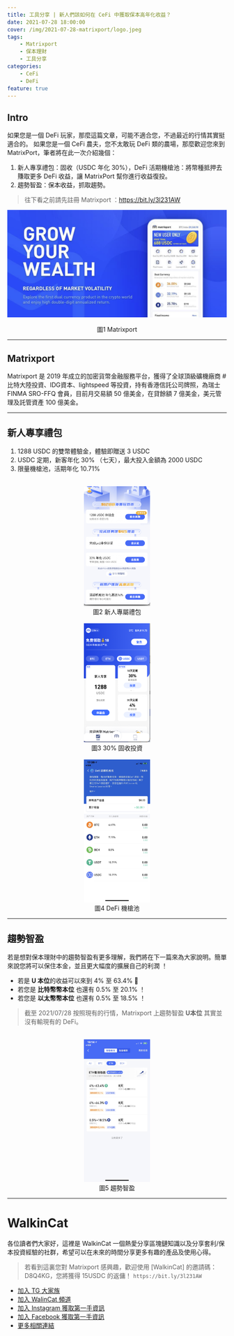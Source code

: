 ```yaml
---
title: 工具分享 | 新人們該如何在 CeFi 中獲取保本高年化收益？
date: 2021-07-28 18:00:00
cover: /img/2021-07-28-matrixport/logo.jpeg
tags:
    - Matrixport
    - 保本理財
    - 工具分享
categories:
    - CeFi
    - DeFi
feature: true
---
```


## Intro

如果您是一個 DeFi 玩家，那麼這篇文章，可能不適合您，不過最近的行情其實挺適合的。
如果您是一個 CeFi 農夫，您不太敢玩 DeFi 類的農場，那麼歡迎您來到 MatrixPort，筆者將在此一次介紹幾個：
1. 新人專享禮包：固收（USDC 年化 30%），DeFi 活期機槍池：將幣種抵押去賺取更多 DeFi 收益，讓 MatrixPort 幫你進行收益復投。
2. 趨勢智盈：保本收益，抓取趨勢。

> 往下看之前請先註冊 Matrixport ：https://bit.ly/3l231AW

![](/img/2021-07-28-matrixport/cover.png)
<center>圖1 Matrixport</center>
 
---
## Matrixport 
Matrixport 是 2019 年成立的加密貨幣金融服務平台，獲得了全球頂級礦機廠商 #比特大陸投資、IDG資本、lightspeed 等投資，持有香港信託公司牌照，為瑞士 FINMA SRO-FFQ 會員，目前月交易額 50 億美金，在貸餘額 7 億美金，美元管理及託管資產 100 億美金。

---
## 新人專享禮包

1. 1288 USDC 的雙幣體驗金，體驗即贈送 3 USDC
2. USDC 定期，新客年化 30% （七天），最大投入金額為 2000 USDC
3. 限量機槍池，活期年化 10.71%

<br>
<center><img src="/img/2021-07-28-matrixport/new.png" width=30%></center>
<center>圖2 新人專屬禮包</center>


<br>
<center><img src="/img/2021-07-28-matrixport/30.png" width=30%></center>
<center>圖3 30% 固收投資</center>

<br>
<center><img src="/img/2021-07-28-matrixport/defi.jpeg" width=30%></center>
<center>圖4 DeFi 機槍池</center>

---
## 趨勢智盈
若是想對保本理財中的趨勢智盈有更多理解，我們將在下一篇來為大家說明。簡單來說您將可以保住本金，並且更大幅度的擴展自己的利潤 ！
- 若是 **U 本位**的收益可以來到 4% 至 63.4% 👀
- 若您是 **比特幣幣本位** 也還有 0.5% 至 20.1% ！
- 若您是 **以太幣幣本位** 也還有 0.5% 至 18.5% ！

> 截至 2021/07/28 按照現有的行情，Matrixport 上趨勢智盈 **U本位** 其實並沒有輸現有的 DeFi。

<br>
<center><img src="/img/2021-07-28-matrixport/eth.jpg" width=30%></center>
<center>圖5 趨勢智盈</center>

---
# WalkinCat
各位讀者們大家好，這裡是 WalkinCat 一個熱愛分享區塊鏈知識以及分享套利/保本投資經驗的社群，希望可以在未來的時間分享更多有趣的產品及使用心得。

> 若看到這裏您對 Matrixport 感興趣，歡迎使用 [WalkinCat] 的邀請碼：D8Q4KG，您將獲得 15USDC 的返傭！
`https://bit.ly/3l231AW`

- [加入 TG 大家族](https://t.me/walkincat)
- [加入 WalinCat 頻道](https://t.me/walkincat2020)
- [加入 Instagram 獲取第一手資訊](https://bit.ly/2TgZ6ou)
- [加入 Facebook 獲取第一手資訊](https://bit.ly/3xMmPMd)
- [更多相關連結](https://linktr.ee/walkincat)